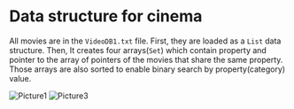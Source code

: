 # Data structure for cinema

All movies are in the `VideoDB1.txt` file. First, they are loaded as a `List` data structure. 
Then, It creates four arrays(`Set`) which contain property and pointer to the array of pointers of the movies that share the same property. 
Those arrays are also sorted to enable binary search by property(category) value.

![Picture1](https://github.com/BelousDmitry/Custom-Data-Structure/assets/58919860/a25e6af2-961d-44c4-91bd-92b8279de1a5)
![Picture3](https://github.com/BelousDmitry/Custom-Data-Structure/assets/58919860/6ae8dec8-ff55-41ee-ba45-05b2567967e2)
